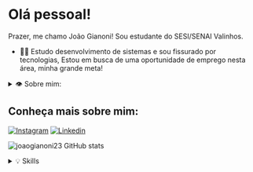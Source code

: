 # Olá pessoal!

<p>
   Prazer, me chamo João Gianoni! Sou estudante do SESI/SENAI Valinhos.

  - 👨‍💻 Estudo desenvolvimento de sistemas e sou fissurado por tecnologias, Estou em busca de uma oportunidade de emprego nesta área, minha grande meta!

</p>

<details>
  <summary>👁️ Sobre mim:</summary>

  - 🫀 Nasci em 2008/01/25 e tenho 16 anos, desde sempre gostei de tecnologia por isso entrei no curso de Desenvolvimento de sistemas. Neste ano de 2024 comecei a me aprofundar na língua inglesa entrando na escola de idiomas Michigan. Moro com meus pais mas busco minha indepência emocional e financeira, por isso corro atrás do meu progresso.
</details>

## Conheça mais sobre mim:
[![Instagram](https://img.shields.io/badge/Instagram-E4405F?style=for-the-badge&logo=instagram&logoColor=white)]()
[![Linkedin](https://img.shields.io/badge/LinkedIn-0077B5?style=for-the-badge&logo=linkedin&logoColor=white)](www.linkedin.com/in/joão-vitor-gianoni-a0b1592b2)

![joaogianoni23 GitHub stats](https://github-readme-stats.vercel.app/api?username=joaogianoni23&show_icons=true&theme=transparent)

<details>
 <summary>💡 Skills</summary>
  <div style="flex-basis: 48%;">
    <h3>Programming Languages</h3>
    <img align="center" alt="Js" height="30" width="40" src="https://raw.githubusercontent.com/devicons/devicon/master/icons/javascript/javascript-plain.svg">
    <img align="center" alt="HTML" height="30" width="40" src="https://raw.githubusercontent.com/devicons/devicon/master/icons/html5/html5-original.svg">
    <img align="center" alt="CSS" height="30" width="40" src="https://raw.githubusercontent.com/devicons/devicon/master/icons/css3/css3-original.svg">
  </div>
</details>


